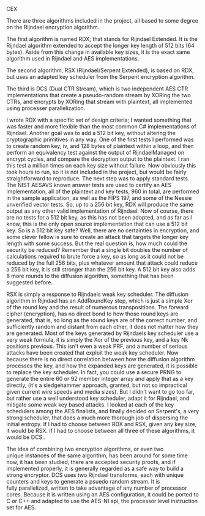 CEX

There are three algorithms included in the project, all based to some degree on the Rijndael encryption algorithm. 

The first algorithm is named RDX; that stands for Rijndael Extended. It is the Rijndael algorithm extended to accept the longer key length of 512 bits (64 bytes). Aside from this change in available key sizes, it is the exact same algorithm used in Rijndael and AES implementations.

The second algorithm, RSX (Rijndael/Serpent Extended), is based on RDX, but uses an adapted key scheduler from the Serpent encryption algorithm.

The third is DCS (Dual CTR Stream), which is two independent AES CTR implementations that create a pseudo-random stream by XORing the two CTRs, and encrypts by XORing that stream with plaintext, all implemented using processer parallelization.

I wrote RDX with a specific set of design criteria; I wanted something that was faster and more flexible than the most common C# implementations of Rijndael. Another goal was to add a 512 bit key, without altering the cryptographic primitives in any way. One of the first tests I performed was to create random key, iv, and 128 bytes of plaintext within a loop, and then perform an equivalency test against the output of RijndaelManaged on encrypt cycles, and compare the decryption output to the plaintext. I ran this test a million times on each key size without failure. Now obviously this took hours to run, so it is not included in the project, but would be fairly straightforward to reproduce. The next step was to apply standard tests. The NIST AESAVS known answer tests are used to certify an AES implementation, all of the plaintext and key tests, 960 in total, are performed in the sample application, as well as the FIPS 197, and some of the Nessie unverified vector tests. So, up to a 256 bit key, RDX will produce the same output as any other valid implementation of Rijndael. Now of course, there are no tests for a 512 bit key, as this has not been adopted, and as far as I know, this is the only open source implementation that can use a 512 bit key. So is a 512 bit key safe? Well, there are no certainties in encryption, and some clever fellow is sure to create an attack that targets the longer key length with some success. But the real question is, how much could the security be reduced? Remember that a single bit doubles the number of calculations required to brute force a key, so as long as it could not be reduced by the full 256 bits, plus whatever amount that attack could reduce a 256 bit key, it is still stronger than the 256 bit key. A 512 bit key also adds 8 more rounds to the diffusion algorithm, something that has been suggested before.

RSX is simply a response to Rijndaels weak key scheduler. The diffusion algorithm in Rijndael has an AddRoundKey step, which is just a simple Xor of the round key and the result of numerous transpositions. The forward cipher (encryption), has no direct bond to how those round keys are generated, that is, so long as the round keys are of the correct number, and sufficiently random and distant from each other, it does not matter how they are generated. Most of the keys generated by Rijndaels key scheduler use a very weak formula, it is simply the Xor of the previous key, and a key Nk positions previous. This isn't even a weak PRF, and a number of serious attacks have been created that exploit the weak key scheduler. Now because there is no direct correlation between how the diffusion algorithm processes the key, and how the expanded keys are generated, it is possible to replace the key scheduler. In fact, you could use a secure PRNG to generate the entire 60 or 92 member integer array and apply that as a key directly, (it's a sledgehammer approach, granted, but not so impractical given current wire speeds and media sizes). But I didn't want to go too far, but rather use a well understood key scheduler, adapt it for Rijndael, and mitigate some weak key based attacks. I looked at each of the key schedulers among the AES finalists, and finally decided on Serpent's, a very strong scheduler, that does a much more thorough job of dispersing the initial entropy. If I had to choose between RDX and RSX, given any key size, it would be RSX. If I had to choose between all three of these algorithms, it would be DCS..

The idea of combining two encryption algorithms, or even two unique instances of the same algorithm, has been around for some time now, it has been studied, there are accepted security proofs, and if implemented properly, it is generally regarded as a safe way to build a strong encryptor. DCS uses two Rijndael transforms, each with unique counters and keys to generate a psuedo random stream. It is fully parallelized, written to take advantage of any number of processor cores. Because it is written using an AES configuration, it could be ported to C or C++ and adapted to use the AES-NI api, the processor level instruction set for AES.
